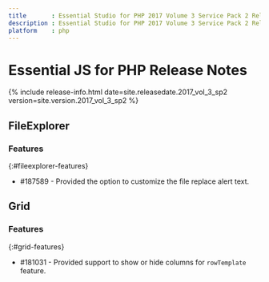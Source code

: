 ```yaml
---
title		: Essential Studio for PHP 2017 Volume 3 Service Pack 2 Release Notes
description	: Essential Studio for PHP 2017 Volume 3 Service Pack 2 Release Notes
platform	: php
---
```


# Essential JS for PHP Release Notes

{% include release-info.html date=site.releasedate.2017_vol_3_sp2 version=site.version.2017_vol_3_sp2 %} 





## FileExplorer

### Features
{:#fileexplorer-features}

* \#187589 - Provided the option to customize the file replace alert text.  

 
## Grid

### Features
{:#grid-features}

*  \#181031 - Provided support to show or hide columns for `rowTemplate` feature.
